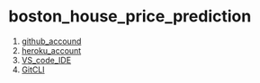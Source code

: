 # boston_house_price_prediction

1. [github_accound](https://github.com)
2. [heroku_account](https://heroku.com)
3. [VS_code_IDE](https://code.visualstudio.com/)
4. [GitCLI](https://git-scm.com/book/en/v2/Getting-Started-The-Command-Line)